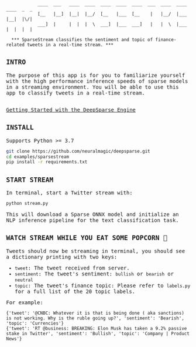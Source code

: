 <!--
Copyright (c) 2021 - present / Neuralmagic, Inc. All Rights Reserved.

Licensed under the Apache License, Version 2.0 (the "License");
you may not use this file except in compliance with the License.
You may obtain a copy of the License at

   http://www.apache.org/licenses/LICENSE-2.0

Unless required by applicable law or agreed to in writing,
software distributed under the License is distributed on an "AS IS" BASIS,
WITHOUT WARRANTIES OR CONDITIONS OF ANY KIND, either express or implied.
See the License for the specific language governing permissions and
limitations under the License.
-->


                ____  ___   ____  ____  ____  ____  ____  ___  ____  ____  ____  _  _ 
                [__   |__]  |__|  |__/  [__   |___  [__    |   |__/  |___  |__|  |\/| 
                ___]  |     |  |  |  \  ___]  |___  ___]   |   |  \  |___  |  |  |  | 
                                                                                            
      *** SparseStream classifies the sentiment and topic of finance-related tweets in a real-time stream. ***


## <div>`INTRO`</div>

<samp>

<div>
The purpose of this app is for you to familiarize yourself with the high performance inference speeds of sparse models in a streaming environment. You will be able to use this app to classify tweets in a real-time stream.
</div>

<br />

[Getting Started with the DeepSparse Engine](https://github.com/neuralmagic/deepsparse)

## <div>`INSTALL`</div>

Supports Python >= 3.7

```bash
git clone https://github.com/neuralmagic/deepsparse.git
cd examples/sparsestream
pip install -r requirements.txt
```
## <div>`START STREAM`</div>

In terminal, start a Twitter stream with:
```bash
python stream.py
```

This will download a Sparse ONNX model and initialize an NLP inference pipeline for the text classification task.

## <div>`WATCH STREAM WHILE YOU EAT SOME POPCORN 🍿`</div>

Tweets should now be streaming in terminal, you should see a dictionary printing with two keys:

- `tweet`: The tweet received from server.
- `sentiment`: The tweet's sentiment: `bullish` or `bearish` or `neutral`
- `topic`: The tweet's finance topic: Please refer to `labels.py` for a full list of the 20 topic labels.

For example:

```text
{'tweet': '@CNBC: Whatever it is that is being done ( aka sanctions)  is not working. Why is the ruble going up?', 'sentiment': 'Bearish', 'topic': 'Currencies'}
{'tweet': 'RT @business: BREAKING: Elon Musk has taken a 9.2% passive stake in Twitter', 'sentiment': 'Bullish', 'topic': 'Company | Product News'}
```
